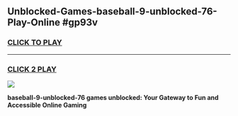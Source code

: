
## Unblocked-Games-baseball-9-unblocked-76-Play-Online #gp93v
<h3>
<a href="https://news.freeplayer.one?title=baseball-9-unblocked-76&ref=3">CLICK TO PLAY</a></h3>
<hr>

<h3>
<a href="https://news.freeplayer.one?title=baseball-9-unblocked-76&ref=3">CLICK 2 PLAY</a>
  
</h3>

<a href="https://news.freeplayer.one?title=baseball-9-unblocked-76&ref=3"><img src="https://clearcache.store/games.png"></a>


**baseball-9-unblocked-76 games unblocked: Your Gateway to Fun and Accessible Online Gaming**
